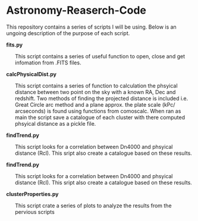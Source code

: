 # Astronomy-Reaserch-Code

This repository contains a series of scripts I will be using. Below is an ungoing description of the purpose of each script.

<b>fits.py</b> <br>
 <ul>This script contains a series of useful function to open, close and get infomation from .FITS files.</ul>
 
 <b>calcPhysicalDist.py</b> <br>
  <ul>This script contains a series of function to calculation the phsyical distance between two point on the sky with a known RA, Dec and redshift. Two methods of finding the projected distance is included i.e. Great Circle arc method and a plane approx. the plate scale (kPc/ arcseconds) is found using functions from comoscalc. When ran as main the script save a catalogue of each cluster with there computed phsyical distance as a pickle file.</ul>

<b>findTrend.py</b> <br>
<ul> This script looks for a correlation between Dn4000 and phsyical distance (Rcl). This sript also create a catalogue based on these results.</ul>

<b>findTrend.py</b> <br>
<ul> This script looks for a correlation between Dn4000 and phsyical distance (Rcl). This sript also create a catalogue based on these results.</ul>

<b>clusterProperties.py</b> <br>
<ul> This script crate a series of plots to analyze the results from the pervious scripts </ul>
